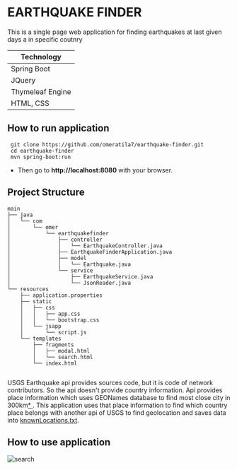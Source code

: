 # **EARTHQUAKE FINDER**

This is a single page web application for finding earthquakes at last given days a in specific coutnry

| Technology       |
|------------------|
| Spring Boot      |
| JQuery           |
| Thymeleaf Engine |
| HTML, CSS        |

## How to run application
```shell
 git clone https://github.com/omeratila7/earthquake-finder.git
 cd earthquake-finder
 mvn spring-boot:run
```

- Then go to **http://localhost:8080** with your browser.

## Project Structure

```
main
├── java
│   └── com
│       └── omer
│           └── earthquakefinder
│               ├── controller
│               │   └── EarthquakeController.java
│               ├── EarthquakeFinderApplication.java
│               ├── model
│               │   └── Earthquake.java
│               └── service
│                   ├── EarthquakeService.java
│                   └── JsonReader.java
└── resources
    ├── application.properties
    ├── static
    │   ├── css
    │   │   ├── app.css
    │   │   └── bootstrap.css
    │   └── jsapp
    │       └── script.js
    └── templates
        ├── fragments
        │   ├── modal.html
        │   └── search.html
        └── index.html


```
USGS Earthquake api provides sources code, but it is code of network contributors.
So the api doesn't provide country information. Api provides place information 
which uses GEONames database to find most close city in 300km[* ](https://earthquake.usgs.gov/data/comcat/index.php#place). This application
uses that place information to find which country place belongs with another api
of USGS to find geolocation and saves data into [knownLocations.txt](./location/knownLocations.txt).

## How to use application

 ![search](./images/search.gif)